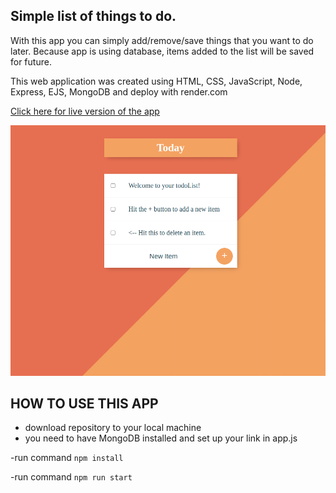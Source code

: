 ## Simple list of things to do.

With this app you can simply add/remove/save things that you want to do later. Because app is using database, items added to the list will be saved for future.

This web application was created using HTML, CSS, JavaScript, Node, Express, EJS, MongoDB and deploy with render.com

[Click here for live version of the app](https://todolist-2dt8.onrender.com/)

![Print screen of toDoList webpage](/To-Do-List.png)

## HOW TO USE THIS APP

- download repository to your local machine
- you need to have MongoDB installed and set up your link in app.js

-run command <code>npm install</code>

-run command <code>npm run start</code>

